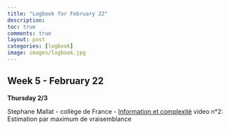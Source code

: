 ```yaml
---
title: "Logbook for February 22"
description: 
toc: true
comments: true
layout: post
categories: [logbook]
image: images/logbook.jpg
---
```




## Week 5 - February 22

**Thursday 2/3**

Stephane Mallat - collège de France - [Information et complexité](https://www.college-de-france.fr/site/stephane-mallat/course-2022-01-26-09h30.htm) video n°2: Estimation par maximum de vraisemblance
